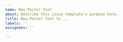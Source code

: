 ```yaml
---
name: New Pester Test
about: Describe this issue template's purpose here.
title: New Pester Test to ...
labels: ''
assignees: ''

---
```



